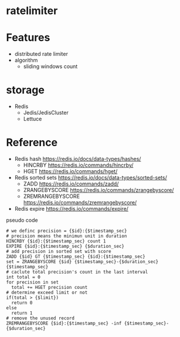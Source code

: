 # ratelimiter

# Features
* distributed rate limiter
* algorithm
  - sliding windows count
# storage 
  - Redis
    - Jedis/JedisCluster
    - Lettuce
# Reference
* Redis hash https://redis.io/docs/data-types/hashes/
  - HINCRBY https://redis.io/commands/hincrby/
  - HGET https://redis.io/commands/hget/  
* Redis sorted sets https://redis.io/docs/data-types/sorted-sets/
  - ZADD https://redis.io/commands/zadd/
  - ZRANGEBYSCORE https://redis.io/commands/zrangebyscore/
  - ZREMRANGEBYSCORE https://redis.io/commands/zremrangebyscore/
* Redis expire https://redis.io/commands/expire/

pseudo code
```
# we definc precision = {$id}:{$timestamp_sec}
# precision means the minimun unit in duration
HINCRBY {$id}:{$timestamp_sec} count 1
EXPIRE {$id}:{$timestamp_sec} {$duration_sec}
# add precision in sorted set with score
ZADD {$id} GT {$timestamp_sec} {$id}:{$timestamp_sec}
set = ZRANGEBYSCORE {$id} {$timestamp_sec}-{$duration_sec} {$timestamp_sec}
# caclute total precision's count in the last interval
int total = 0
for precision in set
  total += HGET precision count
# determine exceed limit or not
if(total > {$limit})
  return 0
else
  return 1
# remove the unused record
ZREMRANGEBYSCORE {$id}:{$timestamp_sec} -inf {$timestamp_sec}-{$duration_sec}

```
